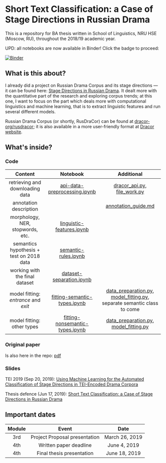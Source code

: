 # Short Text Classification: a Case of Stage Directions in Russian Drama
This is a repository for BA thesis written in School of Linguistics, NRU HSE (Moscow, RU), throughout the 2018/19 academic year. 

UPD: all notebooks are now available in Binder! Click the badge to proceed:

[![Binder](https://mybinder.org/badge_logo.svg)](https://mybinder.org/v2/gh/creaciond/russian-stage-classification/815c0f299a48ba2efbd7e80bfae522c997ebd0d3)

## What is this about?

I already did a project on Russian Drama Corpus and its stage directions — it can be found here: [Stage Directions in Russian Drama](https://github.com/creaciond/russian-drama). It dealt more with the quantitative part of the research and exploring corpus trends; at this one, I want to focus on the part which deals more with computational linguistics and machine learning, that is to extract linguistic features and run several different models.

Russian Drama Corpus (or shortly, RusDraCor) can be found at [dracor-org/rusdracor](https://github.com/dracor-org/rusdracor); it is also available in a more user-friendly format at [Dracor website](https://dracor.org/rus).

## What's inside?

### Code

|**Content**|**Notebook**|**Additional**|
|:--:|:--:|:--:|
|retrieving and downloading data|[api-data-preprocessing.ipynb](./api-data-preprocessing.ipynb)|[dracor_api.py](./dracor_api.py), [file_work.py](./file_work.py)|
|annotation description||[annotation_guide.md](./annotation_guide.md)|
|morphology, NER, stopwords, etc.|[linguistic-features.ipynb](./linguistic-features.ipynb)||
|semantics hypothesis + test on 2018 data|[semantic-rules.ipynb](./semantic-rules.ipynb)||
|working with the final dataset|[dataset-separation.ipynb](./dataset-separation.ipynb)||
|model fitting: _entrance_  and _exit_|[fitting-semantic-types.ipynb](./fitting-semantic-types.ipynb)|[data_preparation.py](./data_preparation.py), [model_fitting.py](./model_fitting.py), separate semantic class to come|
|model fitting: other types|[fitting-nonsemantic-types.ipynb](./fitting-nonsemantic-types.ipynb)|[data_preparation.py](./data_preparation.py), [model_fitting.py](./model_fitting.py)|

### Original paper

Is also here in the repo: [pdf](./maksimova_dm_short-text-classification-a-case-of-stage-directions-in-russian-drama.pdf)

### Slides

TEI 2019 (Sep 20, 2019): [Using Machine Learning for the Automated Classification of Stage Directions in TEI-Encoded Drama Corpora](https://shorturl.at/jEFJR)

Thesis defence (Jun 17, 2019): [Short Text Classification: a Case of Stage Directions in Russian Drama](./2019-06-17_presentation.pdf)

## Important dates

|**Module**|**Event**                    |**Date**             |
|:--------:|:---------------------------:|:-------------------:|
|3rd       |Project Proposal presentation|March 26, 2019|
|4th       |Written paper deadline       |June 4, 2019|
|4th       |Final thesis presentation    |June 18, 2019|
